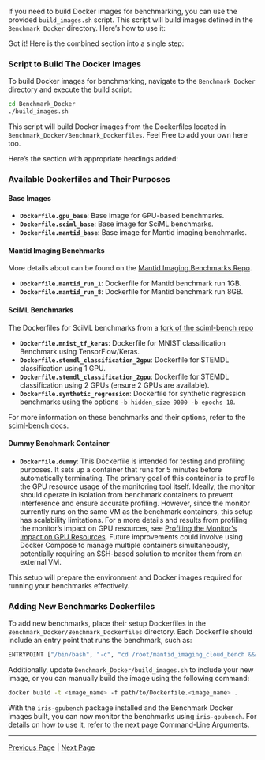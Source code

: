If you need to build Docker images for benchmarking, you can use the provided `build_images.sh` script. This script will build images defined in the `Benchmark_Docker` directory. Here’s how to use it:

Got it! Here is the combined section into a single step:

### Script to Build The Docker Images

To build Docker images for benchmarking, navigate to the `Benchmark_Docker` directory and execute the build script:

```sh
cd Benchmark_Docker
./build_images.sh
```

This script will build Docker images from the Dockerfiles located in `Benchmark_Docker/Benchmark_Dockerfiles`. Feel Free to add your own here too. 

Here’s the section with appropriate headings added:

### Available Dockerfiles and Their Purposes

#### Base Images
- **`Dockerfile.gpu_base`**: Base image for GPU-based benchmarks.
- **`Dockerfile.sciml_base`**: Base image for SciML benchmarks.
- **`Dockerfile.mantid_base`**: Base image for Mantid imaging benchmarks.

#### Mantid Imaging Benchmarks
More details about can be found on the [Mantid Imaging Benchmarks Repo](https://github.com/samtygier-stfc/mantid_imaging_cloud_bench).

- **`Dockerfile.mantid_run_1`**: Dockerfile for Mantid benchmark run 1GB.
- **`Dockerfile.mantid_run_8`**: Dockerfile for Mantid benchmark run 8GB.

#### SciML Benchmarks
The Dockerfiles for SciML benchmarks from a [fork of the sciml-bench repo](https://github.com/bryceshirley/sciml-bench)

- **`Dockerfile.mnist_tf_keras`**: Dockerfile for MNIST classification Benchmark using TensorFlow/Keras.
- **`Dockerfile.stemdl_classification_2gpu`**: Dockerfile for STEMDL classification using 1 GPU.
- **`Dockerfile.stemdl_classification_2gpu`**: Dockerfile for STEMDL classification using 2 GPUs (ensure 2 GPUs are available).
- **`Dockerfile.synthetic_regression`**: Dockerfile for synthetic regression benchmarks using the options `-b hidden_size 9000 -b epochs 10`.

For more information on these benchmarks and their options, refer to the [sciml-bench docs](https://github.com/stfc-sciml/sciml-bench/tree/master/sciml_bench/docs).

#### Dummy Benchmark Container
- **`Dockerfile.dummy`**: This Dockerfile is intended for testing and profiling purposes. It sets up a container that runs for 5 minutes before automatically terminating. The primary goal of this container is to profile the GPU resource usage of the monitoring tool itself. Ideally, the monitor should operate in isolation from benchmark containers to prevent interference and ensure accurate profiling. However, since the monitor currently runs on the same VM as the benchmark containers, this setup has scalability limitations. For a more details and results from profiling the monitor’s impact on GPU resources, see [Profiling the Monitor's Impact on GPU Resources](considerations_on_accuracy.md#profiling-the-monitors-impact-on-gpu-resources). Future improvements could involve using Docker Compose to manage multiple containers simultaneously, potentially requiring an SSH-based solution to monitor them from an external VM.
  
This setup will prepare the environment and Docker images required for running your benchmarks effectively.

### Adding New Benchmarks Dockerfiles

To add new benchmarks, place their setup Dockerfiles in the `Benchmark_Docker/Benchmark_Dockerfiles` directory. Each Dockerfile should include an entry point that runs the benchmark, such as:

```sh
ENTRYPOINT ["/bin/bash", "-c", "cd /root/mantid_imaging_cloud_bench && conda activate mantidimaging && ./run_8.sh"]
```

Additionally, update `Benchmark_Docker/build_images.sh` to include your new image, or you can manually build the image using the following command:

```sh
docker build -t <image_name> -f path/to/Dockerfile.<image_name> .
```

With the `iris-gpubench` package installed and the Benchmark Docker images built, you can now monitor the benchmarks using `iris-gpubench`. For details on how to use it, refer to the next page Command-Line Arguments.

---

[Previous Page](installation.md) | [Next Page](command_line_interface.md)
